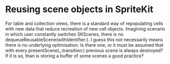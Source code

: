 # Reusing scene objects in SpriteKit

For table and collection views, there is a standard way of repopulating cells with new data that reduce recreation of new cell objects.
Imagining scenario in which user constantly switches SKScenes, there is no dequeueReusableScene(withIdentifier:). I guess this not necessarily means there is no underlying optimisation. Is there one, or it must be assumed that with every presentScene(_:transition:) previous scene is always destroyed?
If it is so, than is storing a buffer of some scenes a good practice?

